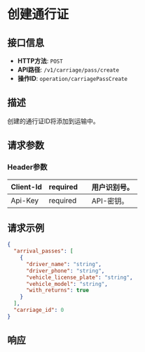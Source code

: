 # 创建通行证

## 接口信息

- **HTTP方法**: `POST`
- **API路径**: `/v1/carriage/pass/create`
- **操作ID**: `operation/carriagePassCreate`

## 描述

创建的通行证ID将添加到运输中。

## 请求参数

### Header参数

| Client-Id | required |  | 用户识别号。 |
|---|---|---|---|
| Api-Key | required |  | API-密钥。 |

## 请求示例

```json
{
  "arrival_passes": [
    {
      "driver_name": "string",
      "driver_phone": "string",
      "vehicle_license_plate": "string",
      "vehicle_model": "string",
      "with_returns": true
    }
  ],
  "carriage_id": 0
}
```

## 响应

